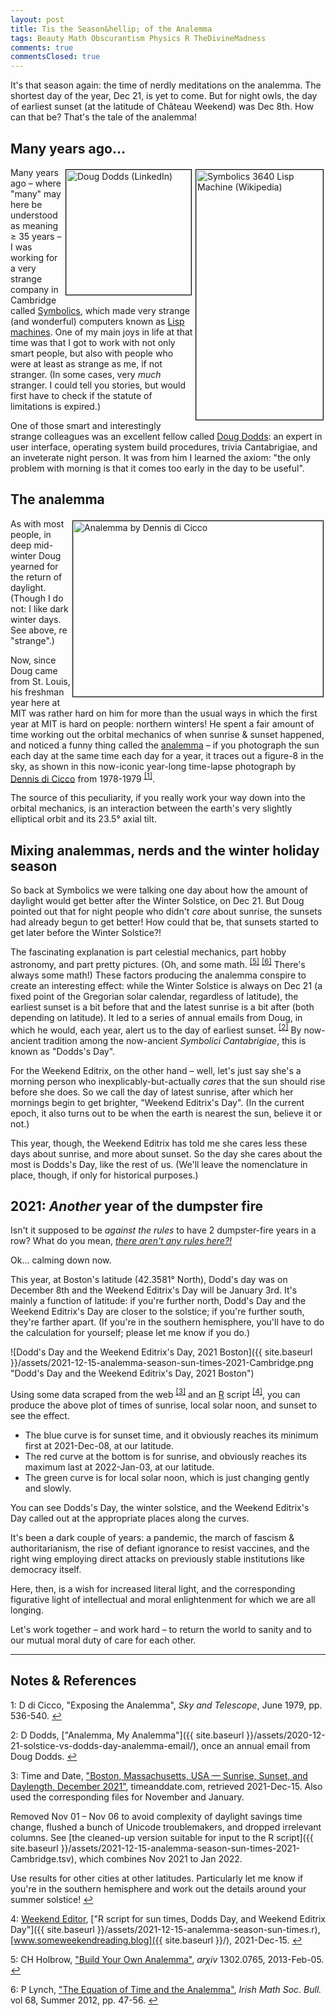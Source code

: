 ```yaml
---
layout: post
title: Tis the Season&hellip; of the Analemma
tags: Beauty Math Obscurantism Physics R TheDivineMadness
comments: true
commentsClosed: true
---
```


It's that season again: the time of nerdly meditations on the analemma.  The shortest day
of the year, Dec 21, is yet to come.  But for night owls, the day of earliest sunset (at
the latitude of Ch&acirc;teau Weekend) was Dec 8th.  How can that be?  That's the tale of
the analemma!  


## Many years ago&hellip;

<img src="{{ site.baseurl }}/images/2020-12-21-solstice-vs-dodds-day-Symbolics3640_Modified.jpg" width="203" height="400" alt="Symbolics 3640 Lisp Machine (Wikipedia)" title="Symbolics 3640 Lisp Machine (Wikipedia)" style="float: right; margin: 3px 3px 3px 3px; border: 1px solid #000000;"/>
<img src="{{ site.baseurl }}/images/2020-12-21-solstice-vs-dodds-day-doug-dodds.jpg" width="200" height="200" alt="Doug Dodds (LinkedIn)" title="Doug Dodds (LinkedIn)" style="float: right; margin: 3px 3px 3px 3px; border: 1px solid #000000;"/>

Many years ago &ndash; where "many" may here be understood as meaning &ge; 35 years
&ndash; I was working for a very strange company in Cambridge called
[Symbolics](https://en.wikipedia.org/wiki/Symbolics), which made very strange (and
wonderful) computers known as [Lisp machines](https://en.wikipedia.org/wiki/Lisp_machine).
One of my main joys in life at that time was that I got to work with not only smart
people, but also with people who were at least as strange as me, if not stranger.  (In
some cases, very _much_ stranger.  I could tell you stories, but would first have to check
if the statute of limitations is expired.)  

One of those smart and interestingly strange colleagues was an excellent fellow called
[Doug Dodds](https://www.linkedin.com/in/doug-dodds-3ab495/): an expert in user interface,
operating system build procedures, trivia Cantabrigiae, and an inveterate night person.
It was from him I learned the axiom: "the only problem with morning is that it comes too
early in the day to be useful".  


## The analemma

<img src="{{ site.baseurl }}/images/2020-12-21-solistice-vs-dodds-day-analemma-di-cicco.jpg" width="400" height="281" alt="Analemma by Dennis di Cicco" title="Analemma by Dennis di Cicco" style="float: right; margin: 3px 3px 3px 3px; border: 1px solid #000000;"/>
As with most people, in deep mid-winter Doug yearned for the return of daylight. (Though I
do not: I like dark winter days.  See above, re "strange".)  

Now, since Doug came from St. Louis, his freshman year here at MIT was rather hard on him
for more than the usual ways in which the first year at MIT is hard on people: northern
winters!  He spent a fair amount of time working out the orbital mechanics of when sunrise
&amp; sunset happened, and noticed a funny thing called the
[analemma](https://en.wikipedia.org/wiki/Analemma) &ndash; if you
photograph the sun each day at the same time each day for a year, it traces out a figure-8
in the sky, as shown in this now-iconic year-long time-lapse photograph by 
[Dennis di Cicco](https://en.wikipedia.org/wiki/Dennis_di_Cicco)
from 1978-1979 <sup id="fn1a">[[1]](#fn1)</sup>.  

The source of this peculiarity, if you really work your way down into the orbital
mechanics, is an interaction between the earth's very slightly elliptical orbit and its
23.5&deg; axial tilt.  


## Mixing analemmas, nerds and the winter holiday season

So back at Symbolics we were talking one day about how the amount of daylight would get
better after the Winter Solstice, on Dec 21.  But Doug pointed out that for night people
who didn't _care_ about sunrise, the sunsets had already begun to get better!  How could
that be, that sunsets started to get later before the Winter Solstice?!  

The fascinating explanation is part celestial mechanics, part hobby astronomy, and part
pretty pictures.  (Oh, and some
math. <sup id="fn5a">[[5]](#fn5)</sup> <sup id="fn6a">[[6]](#fn6)</sup>  There's always some
math!)  These factors producing the analemma conspire to create an interesting effect:
while the Winter Solstice is always on Dec 21 (a fixed point of the Gregorian solar
calendar, regardless of latitude), the earliest sunset is a bit before that and the latest
sunrise is a bit after (both depending on latitude).  It led to a series of annual emails
from Doug, in which he would, each year, alert us to the day of earliest sunset. <sup
id="fn2a">[[2]](#fn2)</sup> By now-ancient tradition among the now-ancient _Symbolici
Cantabrigiae_, this is known as "Dodds's Day".  

For the Weekend Editrix, on the other hand &ndash; well, let's just say she's a morning person
who inexplicably-but-actually _cares_ that the sun should rise before she does.  So we call
the day of latest sunrise, after which her mornings begin to get brighter, 
"Weekend Editrix's Day".  (In the current epoch, it also turns out to be when the earth 
is nearest the sun, believe it or not.)  

This year, though, the Weekend Editrix has told me she cares less these days about
sunrise, and more about sunset.  So the day she cares about the most is Dodds's Day, like
the rest of us.  (We'll leave the nomenclature in place, though, if only for historical
purposes.)  


## 2021: _Another_ year of the dumpster fire

Isn't it supposed to be _against the rules_ to have 2 dumpster-fire years in a row?  What
do you mean,
[_there aren't any rules here?!_](https://www.brainyquote.com/quotes/thomas_a_edison_105328)  

Ok&hellip; calming down now.  

This year, at Boston's latitude (42.3581&deg; North), Dodd's day was on December 8th and
the Weekend Editrix's Day will be January 3rd.  It's mainly a function of latitude: if
you're further north, Dodd's Day and the Weekend Editrix's Day are closer to the solstice;
if you're further south, they're farther apart.  (If you're in the southern hemisphere,
you'll have to do the calculation for yourself; please let me know if you do.)  

![Dodd's Day and the Weekend Editrix's Day, 2021 Boston]({{ site.baseurl }}/assets/2021-12-15-analemma-season-sun-times-2021-Cambridge.png "Dodd's Day and the Weekend Editrix's Day, 2021 Boston")

Using some data scraped from the web <sup id="fn3a">[[3]](#fn3)</sup> and an
[R](https://www.r-project.org/) script <sup id="fn4a">[[4]](#fn4)</sup>, you can produce
the above plot of times of sunrise, local solar noon, and sunset to see the effect.  
- The blue curve is for sunset time, and it obviously reaches its minimum first at
  2021-Dec-08, at our latitude.  
- The red curve at the bottom is for sunrise, and obviously reaches its maximum last at
  2022-Jan-03, at our latitude.  
- The green curve is for local solar noon, which is just changing gently and slowly.  

You can see Dodds's Day, the winter solstice, and the Weekend Editrix's Day called out at
the appropriate places along the curves.  

It's been a dark couple of years: a pandemic, the march of fascism &amp; authoritarianism,
the rise of defiant ignorance to resist vaccines, and the right wing employing direct
attacks on previously stable institutions like democracy itself.  

Here, then, is a wish for increased literal light, and the corresponding figurative light
of intellectual and moral enlightenment for which we are all longing.  

Let's work together &ndash; and work hard &ndash; to return the world to sanity and to our
mutual moral duty of care for each other.  

---

## Notes &amp; References  

<!--
<sup id="fn1a">[[1]](#fn1)</sup>

<a id="fn1">1</a>: ***, ["***"](***), *** [↩](#fn1a)  

<a href="{{ site.baseurl }}/images/***"><img src="{{ site.baseurl }}/images/***" width="400" height="***" alt="***" title="***" style="float: right; margin: 3px 3px 3px 3px; border: 1px solid #000000;"></a>

<iframe width="400" height="224" src="***" allow="accelerometer; encrypted-media; gyroscope; picture-in-picture" allowfullscreen style="float: right; margin: 3px 3px 3px 3px; border: 1px solid #000000;"></iframe>
-->

<a id="fn1">1</a>: D di Cicco, "Exposing the Analemma", _Sky and Telescope_, June 1979, pp. 536-540. [↩](#fn1a)  

<a id="fn2">2</a>: D Dodds, ["Analemma, My Analemma"]({{ site.baseurl }}/assets/2020-12-21-solstice-vs-dodds-day-analemma-email/), once an annual email from Doug Dodds. [↩](#fn2a)  

<a id="fn3">3</a>: Time and Date, ["Boston, Massachusetts, USA — Sunrise, Sunset, and Daylength, December 2021"](https://www.timeanddate.com/sun/usa/boston), timeanddate.com, retrieved 2021-Dec-15.  Also used the corresponding files for November and January.  

Removed Nov 01 &ndash; Nov 06 to avoid complexity of daylight savings time change, flushed a bunch of Unicode troublemakers, and dropped irrelevant columns.  See [the cleaned-up version suitable for input to the R script]({{ site.baseurl }}/assets/2021-12-15-analemma-season-sun-times-2021-Cambridge.tsv), which combines Nov 2021 to Jan 2022.  

Use results for other cities at other latitudes.  Particularly let me know if you're in the southern hemisphere and work out the details around your summer solstice! [↩](#fn3a)  

<a id="fn4">4</a>: [Weekend Editor](mailto:SomeWeekendReadingEditor@gmail.com), ["R script for sun times, Dodds Day, and Weekend Editrix Day"]({{ site.baseurl }}/assets/2021-12-15-analemma-season-sun-times.r), [www.someweekendreading.blog]({{ site.baseurl }}/), 2021-Dec-15. [↩](#fn4a)  

<a id="fn5">5</a>: CH Holbrow, ["Build Your Own Analemma"](https://arxiv.org/pdf/1302.0765.pdf), _ar&chi;iv_ 1302.0765, 2013-Feb-05. [↩](#fn5a)  

<a id="fn6">6</a>: P Lynch, ["The Equation of Time and the Analemma"](http://irishmathsoc.org/bull69/Lynch.pdf), _Irish Math Soc. Bull._ vol 68, Summer 2012, pp. 47-56. [↩](#fn6a)  

